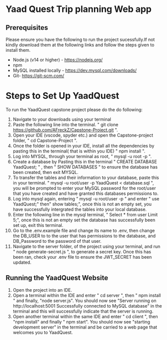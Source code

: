 # Yaad Quest Trip planning Web app 
## Prerequisites

Please ensure you have the following to run the project sucessfully.If not kindly download them at the following links and follow the steps given to install them.
- Node.js (v14 or higher) - https://nodejs.org/ 
- npm 
- MySQL installed locally - https://dev.mysql.com/downloads/ 
- Git-  https://git-scm.com/

# Steps to Set Up YaadQuest
To run the YaadQuest capstone project please do the do following:
1. Navigate to your downloads using your terminal
2. Paste the following line into the terminal.   " git clone https://github.com/AFreckZ/Capstone-Project.git ".
4. Open your IDE (vscode, spyder etc.) and open the Capstone-project folder, " cd Capstone-Project ".
5. Once the folder is opened in your IDE, install all the dependencies by  pasting this in the terminal( that is within you IDE) " npm install ".
6. Log into MYSQL, through your terminal as root, " mysql -u root -p ".
7. Create a database by Pasting this in the terminal " CREATE DATABASE YaadQuest; " , then " SHOW DATABASES " to ensure the database has been created, then exit MYSQL.
8. To transfer the tables and their information to your database, paste this in your terminal. " mysql -u root/user -p YaadQuest < database.sql ", you will be prompted to enter your MySQL password for the root/user that you have created and have granted this databases permissions to.
9. Log into mysql again, entering " mysql -u root/user -p " and enter " use YaadQuest;" then" show tables;", once this is not an empty set, you have successfully intergrated the tables into your local database.
10. Enter the following line in the mysql terminal, " Select * from user Limit 5;", once this is not an empty set the database has successfully been set up, exit this terminal.
11. Go to the .env.example file and change its name to .env, then change the DB_USER to to the user that has permissions to the database, and DB_Password to the password of that user.
12. Navigate to the server folder, of the project using your terminal, and run " node generate-secret.js ", to generate a secret key. Once this has been ran, check your .env file to ensure the JWT_SECRET has been updated.


## Running the YaadQuest Website
1. Open the project into an IDE.
2. Open a terminal within the IDE and enter " cd server ", then " npm install " and finally, "node server.js". You should now see "Server running on http://localhost:5001
Successfully connected to MySQL database" in the terminal and this will successfully indicate that the server is running.
3. Open another terminal within the same IDE and enter " cd client ", then "npm install" and finally " npm start". You should now see "starting development server" in the terminal and be carried to a web page that welcomes you to YaadQuest.

